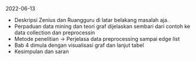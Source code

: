 2022-06-13

- Deskripsi Zenius dan Ruangguru di latar belakang masalah aja.
- Perpaduan data mining dan teori graf dijelaskan sembari dari contoh ke data collection dan preprocessin
- Metode penelitian -> Perjelasa data preprocessing sampai edge list
- Bab 4 dimula dengan visualisasi graf dan lanjut tabel
- Kesimpulan dan saran
